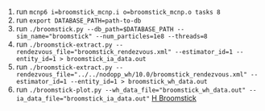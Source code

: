 1. run `mcnp6 i=broomstick_mcnp.i o=broomstick_mcnp.o tasks 8`
2. run `export DATABASE_PATH=path-to-db`
3. run `./broomstick.py --db_path=$DATABASE_PATH --sim_name="broomstick" --num_particles=1e8 --threads=8`
4. run `./broomstick-extract.py --rendezvous_file="broomstick_rendezvous.xml" --estimator_id=1 --entity_id=1 > broomstick_ia_data.out`
5. run `./broomstick-extract.py --rendezvous_file="../../nodopp_wh/10.0/broomstick_rendezvous.xml" --estimator_id=1 --entity_id=1 > broomstick_wh_data.out`
6. run `./broomstick-plot.py --wh_data_file="broomstick_wh_data.out" --ia_data_file="broomstick_ia_data.out"`
[H Broomstick](h_broomstick_current.png "H Broomstick")